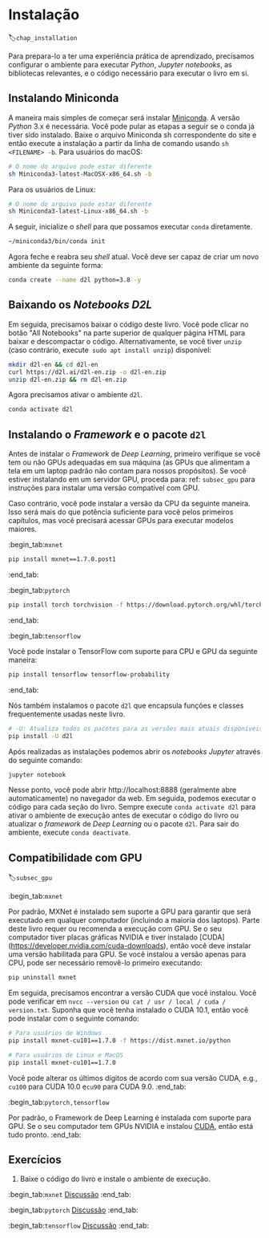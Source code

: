 # Instalação
:label:`chap_installation`

Para prepara-lo a ter uma experiência prática de aprendizado,
precisamos configurar o ambiente para executar *Python*,
*Jupyter notebooks*, as bibliotecas relevantes,
e o código necessário para executar o livro em si.

## Instalando Miniconda

A maneira mais simples de começar será instalar
[Miniconda](https://conda.io/en/latest/miniconda.html). A versão *Python* 3.x
é necessária. Você pode pular as etapas a seguir se o conda já tiver sido instalado.
Baixe o arquivo Miniconda sh correspondente do site
e então execute a instalação a partir da linha de comando
usando  `sh <FILENAME> -b`. Para usuários do macOS:
```bash
# O nome do arquivo pode estar diferente
sh Miniconda3-latest-MacOSX-x86_64.sh -b
```


Para os usuários de Linux:

```bash
# O nome do arquivo pode estar diferente
sh Miniconda3-latest-Linux-x86_64.sh -b
```

A seguir, inicialize o *shell* para que possamos executar `conda` diretamente.

```bash
~/miniconda3/bin/conda init
```


Agora feche e reabra seu *shell* atual. Você deve ser capaz de criar um novo ambiente da seguinte forma:

```bash
conda create --name d2l python=3.8 -y
```


## Baixando os *Notebooks D2L*

Em seguida, precisamos baixar o código deste livro. Você pode clicar no botão "All Notebooks" na parte superior de qualquer página HTML para baixar e descompactar o código.
Alternativamente, se você tiver `unzip` (caso contrário, execute` sudo apt install unzip`) disponível:

```bash
mkdir d2l-en && cd d2l-en
curl https://d2l.ai/d2l-en.zip -o d2l-en.zip
unzip d2l-en.zip && rm d2l-en.zip
```


Agora precisamos ativar o ambiente `d2l`.

```bash
conda activate d2l
```


## Instalando o *Framework* e o pacote `d2l` 

Antes de instalar o *Framework* de *Deep Learning*, primeiro verifique
se você tem ou não GPUs adequadas em sua máquina
(as GPUs que alimentam a tela em um laptop padrão
não contam para nossos propósitos).
Se você estiver instalando em um servidor GPU,
proceda para: ref: `subsec_gpu` para instruções
para instalar uma versão compatível com GPU.

Caso contrário, você pode instalar a versão da CPU da seguinte maneira. Isso será mais do que potência suficiente para você
pelos primeiros capítulos, mas você precisará acessar GPUs para executar modelos maiores.

:begin_tab:`mxnet`

```bash
pip install mxnet==1.7.0.post1
```


:end_tab:


:begin_tab:`pytorch`

```bash
pip install torch torchvision -f https://download.pytorch.org/whl/torch_stable.html
```


:end_tab:

:begin_tab:`tensorflow`

Você pode instalar o TensorFlow com suporte para CPU e GPU da seguinte maneira:

```bash
pip install tensorflow tensorflow-probability
```


:end_tab:

Nós também instalamos o pacote `d2l` que encapsula  funções e classes frequentemente usadas neste livro.
```bash
# -U: Atualiza todos os pacotes para as versões mais atuais disponíveis
pip install -U d2l
```

Após realizadas as instalações podemos abrir os *notebooks Jupyter* através do seguinte comando:

```bash
jupyter notebook
```

Nesse ponto, você pode abrir http://localhost:8888 (geralmente abre automaticamente) no navegador da web. Em seguida, podemos executar o código para cada seção do livro.
Sempre execute `conda activate d2l` para ativar o ambiente de execução
antes de executar o código do livro ou atualizar o *framework* de  *Deep Learning* ou o pacote `d2l`.
Para sair do ambiente, execute `conda deactivate`.


## Compatibilidade com GPU
:label:`subsec_gpu`

:begin_tab:`mxnet`

Por padrão, MXNet é instalado sem suporte a GPU
para garantir que será executado em qualquer computador (incluindo a maioria dos laptops).
Parte deste livro requer ou recomenda a execução com GPU.
Se o seu computador tiver placas gráficas NVIDIA e tiver instalado [CUDA] (https://developer.nvidia.com/cuda-downloads),
então você deve instalar uma versão habilitada para GPU.
Se você instalou a versão apenas para CPU,
pode ser necessário removê-lo primeiro executando:

```bash
pip uninstall mxnet
```
Em seguida, precisamos encontrar a versão CUDA que você instalou.
Você pode verificar em `nvcc --version` ou` cat / usr / local / cuda / version.txt`.
Suponha que você tenha instalado o CUDA 10.1,
então você pode instalar com o seguinte comando:
```bash
# Para usuários de Windows
pip install mxnet-cu101==1.7.0 -f https://dist.mxnet.io/python

# Para usuários de Linux e MacOS
pip install mxnet-cu101==1.7.0
```


Você pode alterar os últimos dígitos de acordo com sua versão CUDA, e.g., `cu100` para CUDA 10.0 e`cu90` para CUDA 9.0.
:end_tab:


:begin_tab:`pytorch,tensorflow`

Por padrão, o Framework de Deep Learning é instalada com suporte para GPU.
Se o seu computador tem GPUs NVIDIA e instalou [CUDA](https://developer.nvidia.com/cuda-downloads),
então está tudo pronto.
:end_tab:

## Exercícios

1. Baixe o código do livro e instale o ambiente de execução.

:begin_tab:`mxnet`
[Discussão](https://discuss.d2l.ai/t/23)
:end_tab:

:begin_tab:`pytorch`
[Discussão](https://discuss.d2l.ai/t/24)
:end_tab:

:begin_tab:`tensorflow`
[Discussão](https://discuss.d2l.ai/t/436)
:end_tab:
<!--stackedit_data:
eyJoaXN0b3J5IjpbMjEwMDA3Mjg4Nyw3OTg2OTc2ODEsLTk1Nj
M1MTEzMSwtMTc1NTIwNTkzOV19
-->